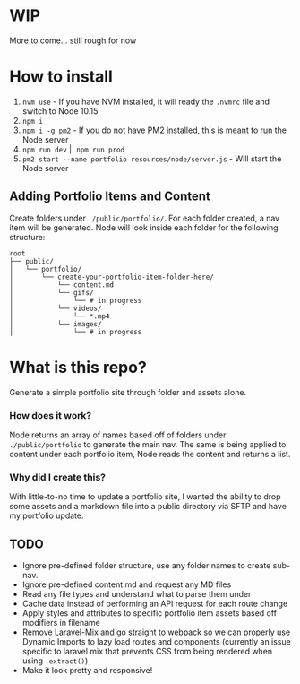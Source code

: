 # WIP 
More to come... still rough for now 

# How to install

1. `nvm use` - If you have NVM installed, it will ready the `.nvmrc` file and switch to Node 10.15
1. `npm i`
1. `npm i -g pm2` - If you do not have PM2 installed, this is meant to run the Node server
1. `npm run dev` || `npm run prod`
1. `pm2 start --name portfolio resources/node/server.js` - Will start the Node server

## Adding Portfolio Items and Content

Create folders under `./public/portfolio/`. For each folder created, a nav item will be generated. Node will look inside each folder for the following structure:
```
root
├── public/
│   └── portfolio/
│       └── create-your-portfolio-item-folder-here/
│           └── content.md
│           └── gifs/
│               └── # in progress
│           └── videos/
│               └── *.mp4
│           └── images/  
│               └── # in progress
```

# What is this repo?

Generate a simple portfolio site through folder and assets alone. 

### How does it work?
Node returns an array of names based off of folders under `./public/portfolio` to generate the main nav. The same is being applied to content under each portfolio item, Node reads the content and returns a list.

### Why did I create this?
With little-to-no time to update a portfolio site, I wanted the ability to drop some assets and a markdown file into a public directory via SFTP and have my portfolio update.

## TODO
- Ignore pre-defined folder structure, use any folder names to create sub-nav.
- Ignore pre-defined content.md and request any MD files
- Read any file types and understand what to parse them under
- Cache data instead of performing an API request for each route change
- Apply styles and attributes to specific portfolio item assets based off modifiers in filename
- Remove Laravel-Mix and go straight to webpack so we can properly use Dynamic Imports to lazy load routes and components (currently an issue specific to laravel mix that prevents CSS from being rendered when using `.extract()`)
- Make it look pretty and responsive!